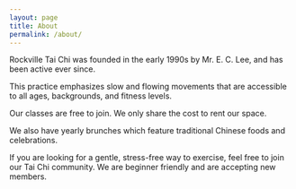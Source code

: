 ```yaml
---
layout: page
title: About
permalink: /about/
---
```


Rockville Tai Chi was founded in the early 1990s by Mr. E. C. Lee, and has been active ever since. 

This practice emphasizes slow and flowing movements that are accessible to all ages, backgrounds, and fitness levels.

Our classes are free to join. We only share the cost to rent our space.

We also have yearly brunches which feature traditional Chinese foods and celebrations.

If you are looking for a gentle, stress-free way to exercise, feel free to join our Tai Chi community. We are beginner friendly and are accepting new members.
